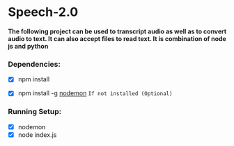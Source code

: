 # Speech-2.0
  **The following project can be used to transcript audio as well as to convert audio to text. It can also accept files to read text. It is combination of node js and python**

### Dependencies:

- [x] npm install <br>
- [x] npm install -g [nodemon](https://www.npmjs.com/package/nodemon) `If not installed (Optional)` <br>


### Running Setup:

- [x] nodemon <br>
- [x] node index.js
